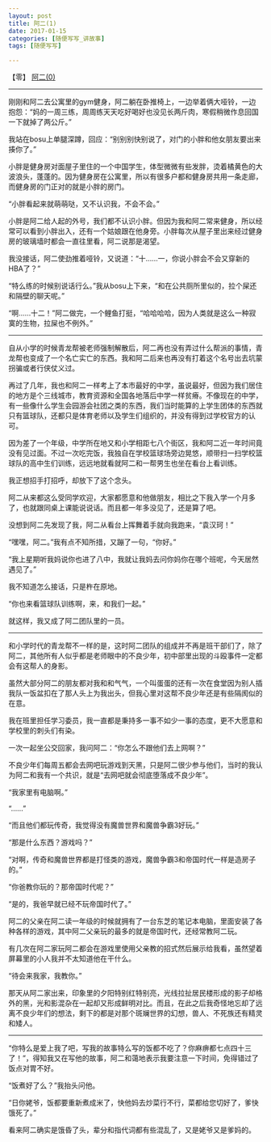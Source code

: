 ```yaml
---
layout: post
title: 阿二(1)
date: 2017-01-15
categories: [随便写写_讲故事]
tags: [随便写写]

---
```


【零】 [阿二(0)](https://fakehank.github.io/随便写写_讲故事/2017/01/14/阿二(0).html "Mr.Two(0)")

---

刚刚和阿二去公寓里的gym健身，阿二躺在卧推椅上，一边举着俩大哑铃，一边抱怨：“妈的一周三练，周周练天天吃好喝好也没见长两斤肉，寒假稍微作息回国一下就掉了两公斤。”

我站在bosu上单腿深蹲，回应：“别别别快别说了，对门的小胖和他女朋友要出来揍你了。”

小胖是健身房对面屋子里住的一个中国学生，体型微微有些发胖，烫着橘黄色的大波浪头，蓬蓬的。因为健身房在公寓里，所以有很多户都和健身房共用一条走廊，而健身房的门正对的就是小胖的房门。

“小胖看起来就萌萌哒，又不认识我，不会不会。”

小胖是阿二给人起的外号，我们都不认识小胖。但因为我和阿二常来健身，所以经常可以看到小胖出入，还有一个姑娘跟在他身旁。小胖每次从屋子里出来经过健身房的玻璃墙时都会一直往里看，阿二说那是渴望。

我没接话，阿二使劲推着哑铃，又说道：“十……一，你说小胖会不会又穿新的HBA了？”

“特么练的时候别说话行么。”我从bosu上下来，“和在公共厕所里似的，拉个屎还和隔壁的聊天呢。”

“啊……十二！”阿二做完，一个鲤鱼打挺，“哈哈哈哈，因为人类就是这么一种寂寞的生物，拉屎也不例外。”

---

自从小学的时候青龙帮被老师强制解散后，阿二再也没有弄过什么帮派的事情，青龙帮也变成了一个名亡实亡的东西。我和阿二后来也再没有打着这个名号出去坑蒙拐骗或者行侠仗义过。

再过了几年，我也和阿二一样考上了本市最好的中学，虽说最好，但因为我们居住的地方是个三线城市，教育资源和全国各地落后中学一样贫瘠。不像现在的中学，有一些像什么学生会园游会社团之类的东西，我们当时能算的上学生团体的东西就只有篮球队，还都只是体育老师以及学生们组织的，并没有得到过学校官方的认可。

因为差了一个年级，中学所在地又和小学相距七八个街区，我和阿二近一年时间竟没有见过面。不过一次吃完饭，我独自在学校篮球场旁边晃悠，顺带扫一扫学校篮球队的高中生们训练，远远地就看就阿二和一帮男生也坐在看台上看训练。

我正想招手打招呼，却放下了这个念头。

阿二从来都这么受同学欢迎，大家都愿意和他做朋友，相比之下我入学一个月多了，也就跟同桌上课能说说话。而且都一年多没见了，还是算了吧。

没想到阿二先发现了我，阿二从看台上挥舞着手就向我跑来，“袁汉珂！”

“嘿嘿，阿二。”我有点不知所措，又蹦了一句，“你好。”

“我上星期听我妈说你也进了八中，我就让我妈去问你妈你在哪个班呢，今天居然遇见了。”

我不知道怎么接话，只是杵在原地。

“你也来看篮球队训练啊，来，和我们一起。”

就这样，我又成了阿二团队里的一员。

---

和小学时代的青龙帮不一样的是，这时阿二团队的组成并不再是班干部们了，除了阿二，其他所有人似乎都是老师眼中的不良少年，初中部里出现的斗殴事件一定都会有这帮人的身影。

虽然大部分阿二的朋友都对我和和气气，一个叫蛋蛋的还有一次在食堂因为别人插我队一饭盆扣在了那人头上为我出头，但我心里对这帮不良少年还是有些隔阂似的在意。

我在班里担任学习委员，我一直都是秉持多一事不如少一事的态度，更不大愿意和学校里的刺头们有染。

一次一起坐公交回家，我问阿二：“你怎么不跟他们去上网啊？”

不良少年们每周五都会去网吧玩游戏到天黑，只是阿二很少参与他们，当时的我认为阿二和我有一个共识，就是“去网吧就会彻底堕落成不良少年”。

“我家里有电脑啊。”

“……”

“而且他们都玩传奇，我觉得没有魔兽世界和魔兽争霸3好玩。”

“那是什么东西？游戏吗？”

“对啊，传奇和魔兽世界都是打怪类的游戏，魔兽争霸3和帝国时代一样是造房子的。”

“你爸教你玩的？那帝国时代呢？”

“是的，我爸早就已经不玩帝国时代了。”

阿二的父亲在阿二读一年级的时候就拥有了一台东芝的笔记本电脑，里面安装了各种各样的游戏，其中阿二父亲玩的最多的就是帝国时代，还经常教阿二玩。

有几次在阿二家玩阿二都会在游戏里使用父亲教的招式然后展示给我看，虽然望着屏幕里的小人我并不太知道他在干什么。

“待会来我家，我教你。”

那天从阿二家出来，印象里的夕阳特别红特别亮，光线拉扯居民楼形成的影子却格外的黑，光和影混杂在一起却又形成鲜明对比。而且，在此之后我奇怪地忘却了远离不良少年们的想法，剩下的都是对那个斑斓世界的幻想，兽人、不死族还有精灵和矮人。

---

“你特么是爱上我了吧，写我的故事特么写的饭都不吃了？你麻痹都七点四十三了！”，得知我又在写他的故事，阿二和蔼地表示我要注意一下时间，免得错过了饭点对胃不好。

“饭煮好了么？”我抬头问他。

“日你姥爷，饭都要重新煮成米了，快他妈去炒菜行不行，菜都给您切好了，爹快饿死了。”

看来阿二确实是饿昏了头，辈分和指代词都有些混乱了，又是姥爷又是爹妈的。
